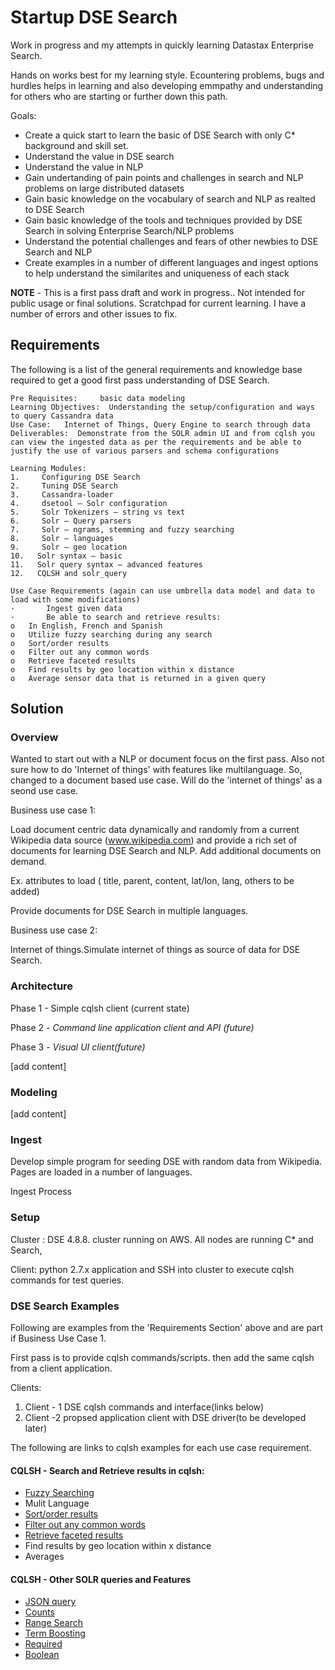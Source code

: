# Startup DSE Search

Work in progress and my attempts in quickly learning Datastax Enterprise Search. 

Hands on works best for my learning style. Ecountering problems, bugs and hurdles helps in learning and also developing emmpathy and understanding for others who are starting or further down this path. 

Goals:

- Create a quick start to learn the basic of DSE Search with only C* background and skill set.
- Understand the value in DSE search
- Understand the value in NLP
- Gain undertanding of pain points and challenges in search and NLP problems on large distributed datasets
- Gain basic knowledge on the vocabulary of search and NLP as realted to DSE Search
- Gain basic knowledge of the tools and techniques provided by DSE Search in solving Enterprise Search/NLP problems
- Understand the potential challenges and fears of other newbies to DSE Search and NLP
- Create examples in a number of different languages and ingest options to help understand the similarites and uniqueness of each stack

**NOTE** - This is a first pass draft and work in progress.. Not intended for public usage or final solutions. Scratchpad for current learning. I have a number of errors and other issues to fix. 

## Requirements

The following is a list of the general requirements and knowledge base required to get a good first pass understanding of DSE Search. 

```
Pre Requisites:     basic data modeling
Learning Objectives:  Understanding the setup/configuration and ways to query Cassandra data
Use Case:   Internet of Things, Query Engine to search through data
Deliverables:  Demonstrate from the SOLR admin UI and from cqlsh you can view the ingested data as per the requirements and be able to justify the use of various parsers and schema configurations

Learning Modules:
1.     Configuring DSE Search
2.     Tuning DSE Search
3.     Cassandra-loader
4.     dsetool – Solr configuration
5.     Solr Tokenizers – string vs text
6.     Solr – Query parsers
7.     Solr – ngrams, stemming and fuzzy searching
8.     Solr – languages
9.     Solr – geo location
10.   Solr syntax – basic
11.   Solr query syntax – advanced features
12.   CQLSH and solr_query

Use Case Requirements (again can use umbrella data model and data to load with some modifications)
·       Ingest given data
·       Be able to search and retrieve results:
o   In English, French and Spanish
o   Utilize fuzzy searching during any search
o   Sort/order results
o   Filter out any common words
o   Retrieve faceted results
o   Find results by geo location within x distance
o   Average sensor data that is returned in a given query
```

## Solution 

### Overview

Wanted to start out with a NLP or document focus on the first pass. Also not sure how to do 'Internet of things' with features like multilanguage. So, changed to a document based use case. Will do the 'internet of things' as a seond use case. 

Business use case 1: 

Load document centric data dynamically and randomly from a current Wikipedia data source (www.wikipedia.com) and provide a rich set of documents for learning DSE Search and NLP.  Add additional documents on demand. 

Ex. attributes to load ( title, parent, content, lat/lon, lang, others to be added)

Provide documents for DSE Search in multiple languages. 

Business use case 2:

Internet of things.Simulate internet of things as source of data for DSE Search. 

### Architecture

Phase 1 - Simple cqlsh client (current state)

Phase 2 - *Command line application client and API (future)*

Phase 3 - *Visual UI client(future)*

[add content]

### Modeling

[add content]

### Ingest

Develop simple program for seeding DSE with random data from Wikipedia. Pages are loaded in a number of languages. 

Ingest Process

### Setup 

Cluster : DSE 4.8.8. cluster running on AWS. All nodes are running C* and Search, 

Client: python 2.7.x application and SSH into cluster to execute cqlsh commands for test queries. 

### DSE Search Examples

Following are examples from the 'Requirements Section' above and are part if Business Use Case 1.

First pass is to provide cqlsh commands/scripts. then add the same cqlsh from a client application. 

Clients:

1. Client - 1 DSE cqlsh commands and interface(links below)
2. Client -2 propsed application client with DSE driver(to be developed later)

The following are links to cqlsh examples for each use case requirement. 

#### CQLSH - Search and Retrieve results in cqlsh:

- [Fuzzy Searching](https://github.com/mipsbuster/startup-DSE-Search/blob/master/docs/SOLR-fuzzy.md)
- Mulit Language
- [Sort/order results](https://github.com/mipsbuster/startup-DSE-Search/blob/master/docs/SOLR-sort.md)
- [Filter out any common words](https://github.com/mipsbuster/startup-DSE-Search/blob/master/docs/SOLR-stopwords.md)
- [Retrieve faceted results](https://github.com/mipsbuster/startup-DSE-Search/blob/master/docs/SOLR-facet.md)
- Find results by geo location within x distance
- Averages



#### CQLSH - Other SOLR queries and Features

- [JSON query](https://github.com/mipsbuster/startup-DSE-Search/blob/master/docs/SOLR-json.md)
- [Counts](https://github.com/mipsbuster/startup-DSE-Search/blob/master/docs/SOLR-count.md)
- [Range Search](https://github.com/mipsbuster/startup-DSE-Search/blob/master/docs/SOLR-range.md)
- [Term Boosting](https://github.com/mipsbuster/startup-DSE-Search/blob/master/docs/SOLR-termboosting.md)
- [Required](https://github.com/mipsbuster/startup-DSE-Search/blob/master/docs/SOLR-required.md)
- [Boolean](https://github.com/mipsbuster/startup-DSE-Search/blob/master/docs/SOLR-boolean.md)

